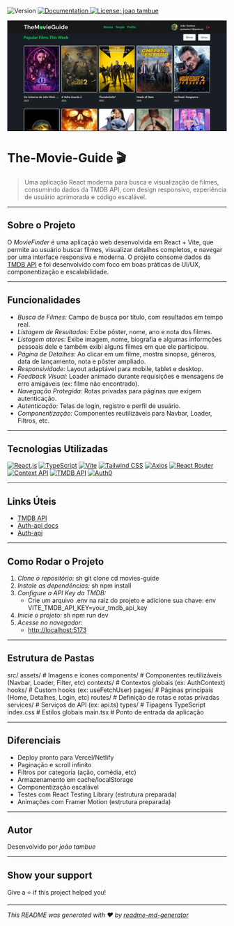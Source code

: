 <p>
  <img alt="Version" src="https://img.shields.io/badge/version-0.0.0-blue.svg?cacheSeconds=2592000" />
  <a href="Mensagens de erro (ex: filme não encontrado)" target="_blank">
    <img alt="Documentation" src="https://img.shields.io/badge/documentation-yes-brightgreen.svg" />
  </a>
  <a href="#" target="_blank">
    <img alt="License: joao tambue" src="https://img.shields.io/badge/License-joao tambue-yellow.svg" />
  </a>
</p>

<p align="center">
  <img src="./public/image.png" alt="MovieFinder Logo" />
</p>

# The-Movie-Guide 🎬

> Uma aplicação React moderna para busca e visualização de filmes, consumindo dados da TMDB API, com design responsivo, experiência de usuário aprimorada e código escalável.

---

## Sobre o Projeto

O _MovieFinder_ é uma aplicação web desenvolvida em React + Vite, que permite ao usuário buscar filmes, visualizar detalhes completos, e navegar por uma interface responsiva e moderna. O projeto consome dados da [TMDB API](https://www.themoviedb.org/documentation/api) e foi desenvolvido com foco em boas práticas de UI/UX, componentização e escalabilidade.

---

## Funcionalidades

- _Busca de Filmes:_ Campo de busca por título, com resultados em tempo real.
- _Listagem de Resultados:_ Exibe pôster, nome, ano e nota dos filmes.
- _Listagem atores:_ Exibe imagem, nome, biografia e algumas informções pessoais dele e também exibi alguns filmes em que ele participou.
- _Página de Detalhes:_ Ao clicar em um filme, mostra sinopse, gêneros, data de lançamento, nota e pôster ampliado.
- _Responsividade:_ Layout adaptável para mobile, tablet e desktop.
- _Feedback Visual:_ Loader animado durante requisições e mensagens de erro amigáveis (ex: filme não encontrado).
- _Navegação Protegida:_ Rotas privadas para páginas que exigem autenticação.
- _Autenticação:_ Telas de login, registro e perfil de usuário.
- _Componentização:_ Componentes reutilizáveis para Navbar, Loader, Filtros, etc.

---

## Tecnologias Utilizadas

[![React.js](https://img.shields.io/badge/React.js-%2361DAFB.svg?logo=react&logoColor=black)](#)
[![TypeScript](https://img.shields.io/badge/TypeScript-%23007ACC.svg?logo=typescript&logoColor=white)](#)
[![Vite](https://img.shields.io/badge/Vite-%23646CFF.svg?logo=vite&logoColor=white)](#)
[![Tailwind CSS](https://img.shields.io/badge/TailwindCSS-%2338B2AC.svg?logo=tailwindcss&logoColor=white)](#)
[![Axios](https://img.shields.io/badge/Axios-%235A29E4.svg?logo=axios&logoColor=white)](#)
[![React Router](https://img.shields.io/badge/React_Router-%23CA4245.svg?logo=react-router&logoColor=white)](#)
[![Context API](https://img.shields.io/badge/Context_API-%2361DAFB.svg?logo=react&logoColor=white)](#)
[![TMDB API](https://img.shields.io/badge/TMDB_API-%2300d2ff.svg?logo=themoviedatabase&logoColor=white)](https://www.themoviedb.org/documentation/api)
[![Auth0](https://img.shields.io/badge/Auth0-%23EB5424.svg?logo=auth0&logoColor=white)](https://auth0.com/docs)

---

## Links Úteis

- [TMDB API](https://www.themoviedb.org/documentation/api)
- [Auth-api docs](http://localhost:5000/api-docs/#/)
- [Auth-api](https://auth-api-jwt.onrender.com)

---

## Como Rodar o Projeto

1. _Clone o repositório:_
   sh
   git clone <url-do-repo>
   cd movies-guide
2. _Instale as dependências:_
   sh
   npm install
3. _Configure a API Key da TMDB:_
   - Crie um arquivo .env na raiz do projeto e adicione sua chave:
     env
     VITE_TMDB_API_KEY=your_tmdb_api_key
4. _Inicie o projeto:_
   sh
   npm run dev
5. _Acesse no navegador:_
   - [http://localhost:5173](http://localhost:5173)

---

## Estrutura de Pastas

src/
assets/ # Imagens e ícones
components/ # Componentes reutilizáveis (Navbar, Loader, Filter, etc)
contexts/ # Contextos globais (ex: AuthContext)
hooks/ # Custom hooks (ex: useFetchUser)
pages/ # Páginas principais (Home, Detalhes, Login, etc)
routes/ # Definição de rotas e rotas privadas
services/ # Serviços de API (ex: api.ts)
types/ # Tipagens TypeScript
index.css # Estilos globais
main.tsx # Ponto de entrada da aplicação

---

## Diferenciais

- Deploy pronto para Vercel/Netlify
- Paginação e scroll infinito
- Filtros por categoria (ação, comédia, etc)
- Armazenamento em cache/localStorage
- Componentização escalável
- Testes com React Testing Library (estrutura preparada)
- Animações com Framer Motion (estrutura preparada)

---

## Autor

Desenvolvido por _joão tambue_

---

## Show your support

Give a ⭐ if this project helped you!

---

_This README was generated with ❤ by [readme-md-generator](https://github.com/kefranabg/readme-md-generator)_
